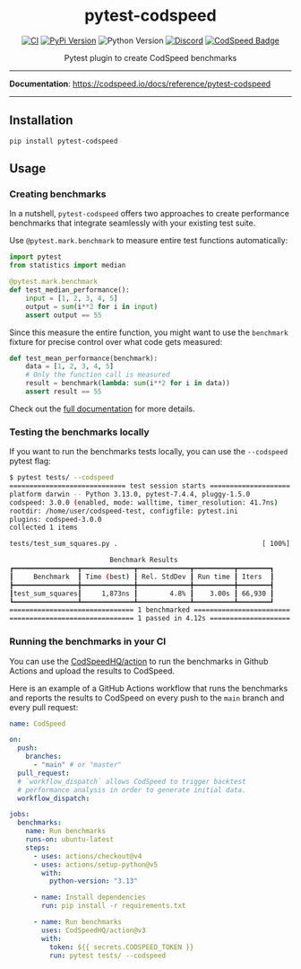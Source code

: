 <div align="center">
<h1>pytest-codspeed</h1>

[![CI](https://github.com/CodSpeedHQ/pytest-codspeed/actions/workflows/ci.yml/badge.svg)](https://github.com/CodSpeedHQ/pytest-codspeed/actions/workflows/ci.yml)
[![PyPi Version](https://img.shields.io/pypi/v/pytest-codspeed?color=%2334D058&label=pypi)](https://pypi.org/project/pytest-codspeed)
![Python Version](https://img.shields.io/badge/python-3.9%20|%203.10%20|%203.11%20|%203.12%20|%203.13-informational.svg)
[![Discord](https://img.shields.io/badge/chat%20on-discord-7289da.svg)](https://discord.com/invite/MxpaCfKSqF)
[![CodSpeed Badge](https://img.shields.io/endpoint?url=https://codspeed.io/badge.json)](https://codspeed.io/CodSpeedHQ/pytest-codspeed)

Pytest plugin to create CodSpeed benchmarks

</div>

---

**Documentation**: https://codspeed.io/docs/reference/pytest-codspeed

---

## Installation

```shell
pip install pytest-codspeed
```

## Usage

### Creating benchmarks

In a nutshell, `pytest-codspeed` offers two approaches to create performance benchmarks that integrate seamlessly with your existing test suite.

Use `@pytest.mark.benchmark` to measure entire test functions automatically:

```python
import pytest
from statistics import median

@pytest.mark.benchmark
def test_median_performance():
    input = [1, 2, 3, 4, 5]
    output = sum(i**2 for i in input)
    assert output == 55
```

Since this measure the entire function, you might want to use the `benchmark` fixture for precise control over what code gets measured:

```python
def test_mean_performance(benchmark):
    data = [1, 2, 3, 4, 5]
    # Only the function call is measured
    result = benchmark(lambda: sum(i**2 for i in data))
    assert result == 55
```

Check out the [full documentation](https://codspeed.io/docs/reference/pytest-codspeed) for more details.

### Testing the benchmarks locally

If you want to run the benchmarks tests locally, you can use the `--codspeed` pytest flag:

```sh
$ pytest tests/ --codspeed
============================= test session starts ====================
platform darwin -- Python 3.13.0, pytest-7.4.4, pluggy-1.5.0
codspeed: 3.0.0 (enabled, mode: walltime, timer_resolution: 41.7ns)
rootdir: /home/user/codspeed-test, configfile: pytest.ini
plugins: codspeed-3.0.0
collected 1 items

tests/test_sum_squares.py .                                    [ 100%]

                         Benchmark Results
┏━━━━━━━━━━━━━━━━┳━━━━━━━━━━━━━┳━━━━━━━━━━━━━┳━━━━━━━━━━┳━━━━━━━━┓
┃     Benchmark  ┃ Time (best) ┃ Rel. StdDev ┃ Run time ┃ Iters  ┃
┣━━━━━━━━━━━━━━━━╋━━━━━━━━━━━━━╋━━━━━━━━━━━━━╋━━━━━━━━━━╋━━━━━━━━┫
┃test_sum_squares┃     1,873ns ┃        4.8% ┃    3.00s ┃ 66,930 ┃
┗━━━━━━━━━━━━━━━━┻━━━━━━━━━━━━━┻━━━━━━━━━━━━━┻━━━━━━━━━━┻━━━━━━━━┛
=============================== 1 benchmarked ========================
=============================== 1 passed in 4.12s ====================
```

### Running the benchmarks in your CI

You can use the [CodSpeedHQ/action](https://github.com/CodSpeedHQ/action) to run the benchmarks in Github Actions and upload the results to CodSpeed.

Here is an example of a GitHub Actions workflow that runs the benchmarks and reports the results to CodSpeed on every push to the `main` branch and every pull request:

```yaml
name: CodSpeed

on:
  push:
    branches:
      - "main" # or "master"
  pull_request:
  # `workflow_dispatch` allows CodSpeed to trigger backtest
  # performance analysis in order to generate initial data.
  workflow_dispatch:

jobs:
  benchmarks:
    name: Run benchmarks
    runs-on: ubuntu-latest
    steps:
      - uses: actions/checkout@v4
      - uses: actions/setup-python@v5
        with:
          python-version: "3.13"

      - name: Install dependencies
        run: pip install -r requirements.txt

      - name: Run benchmarks
        uses: CodSpeedHQ/action@v3
        with:
          token: ${{ secrets.CODSPEED_TOKEN }}
          run: pytest tests/ --codspeed
```
